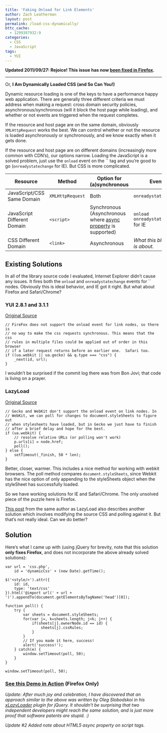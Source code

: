 ```yaml
---
title: 'Faking Onload for Link Elements'
author: Zach Leatherman
layout: post
permalink: /load-css-dynamically/
bttc_cache:
  - 1299387932:9
categories:
  - CSS
  - JavaScript
tags:
  - YUI
---
```


**Updated 2011/09/27: Rejoice! This issue has now [been fixed in Firefox][1].**

 [1]: https://bugzilla.mozilla.org/show_bug.cgi?id=185236

* * *

Or, **I Am Dynamically Loaded CSS (and So Can You!)**

Dynamic resource loading is one of the keys to have a performance happy web application. There are generally three different criteria we must address when making a request: cross domain security policies, asynchronous/synchronous (will it block the host page while loading), and whether or not events are triggered when the request completes.

If the resource and host page are on the same domain, obviously `XMLHttpRequest` works the best. We can control whether or not the resource is loaded asynchronously or synchronously, and we know exactly when it gets done.

If the resource and host page are on different domains (increasingly more common with CDN’s), our options narrow. Loading the JavaScript is a solved problem, just use the `onload` event on the `` tag and you’re good to go (`onreadystatechange` for IE). But CSS is more complicated.

<table>
<thead>
<tr>
<th>Resource</th>
<th>Method</th>
<th>Option for (a)synchronous</th>
<th>Event</th>
</tr>
</thead>
<tbody>
<tr>
<td>JavaScript/CSS Same Domain</td>
<td><code>XMLHttpRequest</code></td>
<td>Both</td>
<td><code>onreadystatechange</code></td>
</tr>
<tr>
<td>JavaScript Different Domain</td>
<td><code>&lt;script&gt;</code></td>
<td>Synchronous (Asynchronous where <a href="https://developer.mozilla.org/en/html/element/script">async property</a> is supported)</td>
<td><code>onload</code><br />
<code>onreadystatechange</code> for IE</td>
</tr>
<tr>
<td>CSS  Different Domain</td>
<td><code>&lt;link&gt;</code></td>
<td>Asynchronous</td>
<td><em>What this blog post is about.</em></td>
</tr>
</tbody>
</table>

## Existing Solutions

 [2]: https://developer.mozilla.org/en/html/element/script

In all of the library source code I evaluated, Internet Explorer didn’t cause any issues. It fires both the `onload` and `onreadystatechange` events for `` nodes. Obviously this is ideal behavior, and IE got it right. But what about Firefox and Safari/Chrome?

### YUI 2.8.1 and 3.1.1

[Original Source][3]

 [3]: http://github.com/yui/yui3/blob/master/build/yui/get.js#L311

    // FireFox does not support the onload event for link nodes, so there is
    // no way to make the css requests synchronous. This means that the css 
    // rules in multiple files could be applied out of order in this browser
    // if a later request returns before an earlier one.  Safari too.
    if ((ua.webkit || ua.gecko) && q.type === "css") {
        _next(id, url);
    }

I wouldn’t be surprised if the commit log there was from Bon Jovi; that code is living on a prayer.

### LazyLoad

[Original Source][4]

 [4]: http://github.com/rgrove/lazyload/blob/master/lazyload.js#L283

    // Gecko and WebKit don't support the onload event on link nodes. In
    // WebKit, we can poll for changes to document.styleSheets to figure out
    // when stylesheets have loaded, but in Gecko we just have to finish
    // after a brief delay and hope for the best.
    if (ua.webkit) {
        // resolve relative URLs (or polling won't work)
        p.urls[i] = node.href;
        poll();
    } else {
        setTimeout(_finish, 50 * len);
    }

Better, closer, warmer. This includes a nice method for working with webkit browsers. The poll method compares `document.styleSheets`, since Webkit has the nice option of only appending to the styleSheets object when the styleSheet has successfully loaded.

So we have working solutions for IE and Safari/Chrome. The only unsolved piece of the puzzle here is Firefox.

[This post][5] from the same author as LazyLoad also describes another solution which involves modifying the source CSS and polling against it. But that’s not really ideal. Can we do better?

 [5]: http://wonko.com/post/how-to-prevent-yui-get-race-conditions

## Solution

Here’s what I came up with (using jQuery for brevity, note that this solution **only fixes Firefox**, and does not incorporate the above already solved solutions):

    var url = 'css.php',
        id = 'dynamicCss' + (new Date).getTime();
    
    $('<style/>').attr({
        id: id,
        type: 'text/css'
    }).html('@import url(' + url + ')').appendTo(document.getElementsByTagName('head')[0]);
    
    function poll() {
        try {
            var sheets = document.styleSheets;
            for(var j=, k=sheets.length; j<k; j++) {
                if(sheets[j].ownerNode.id == id) {
                    sheets[j].cssRules;
                }
            }
            // If you made it here, success!
            alert('success!');
        } catch(e) {
            window.setTimeout(poll, 50);
        }
    }

    window.setTimeout(poll, 50);

### [See this Demo in Action][demo] (Firefox Only)

 [demo]: /javascript/loadcss/load.html

*Update: After much joy and celebration, I have discovered that an approach similar to the above was written by Oleg Slobodskoi in his [xLazyLoader][xlazy] plugin for jQuery. It shouldn’t be surprising that two independent developers might reach the same solution, and is just more proof that software patents are stupid. :)*

 [xlazy]: http://plugins.jquery.com/files/jquery.xLazyLoader.js.txt

*Update #2 Added note about HTML5 async property on script tags.*